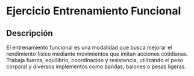 # Ejercicio Entrenamiento Funcional

## Descripción  
El entrenamiento funcional es una modalidad que busca mejorar el rendimiento físico mediante movimientos que imitan acciones cotidianas. Trabaja fuerza, equilibrio, coordinación y resistencia, utilizando el peso corporal y diversos implementos como bandas, balones o pesas ligeras.
